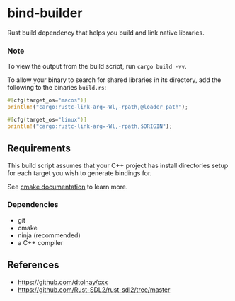 # bind-builder

Rust build dependency that helps you build and link native libraries.

### Note 

To view the output from the build script, run `cargo build -vv`.

To allow your binary to search for shared libraries in its directory, add the following to the binaries `build.rs`:

```rust
#[cfg(target_os="macos")]
println!("cargo:rustc-link-arg=-Wl,-rpath,@loader_path");

#[cfg(target_os="linux")]
println!("cargo:rustc-link-arg=-Wl,-rpath,$ORIGIN");
```

## Requirements

This build script assumes that your C++ project has install directories setup for each target you wish
to generate bindings for.

See [cmake documentation](https://cmake.org/cmake/help/latest/command/install.html) to learn more. 

### Dependencies

- git
- cmake
- ninja (recommended)
- a C++ compiler

## References

- https://github.com/dtolnay/cxx
- https://github.com/Rust-SDL2/rust-sdl2/tree/master